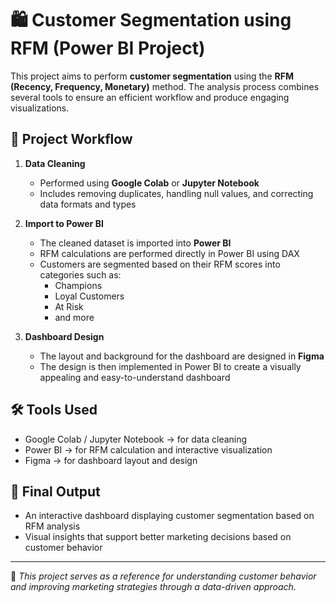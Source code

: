 # 🛍️ Customer Segmentation using RFM (Power BI Project)

This project aims to perform **customer segmentation** using the **RFM (Recency, Frequency, Monetary)** method. The analysis process combines several tools to ensure an efficient workflow and produce engaging visualizations.

## 🔄 Project Workflow

1. **Data Cleaning**
   - Performed using **Google Colab** or **Jupyter Notebook**
   - Includes removing duplicates, handling null values, and correcting data formats and types

2. **Import to Power BI**
   - The cleaned dataset is imported into **Power BI**
   - RFM calculations are performed directly in Power BI using DAX
   - Customers are segmented based on their RFM scores into categories such as:
     - Champions
     - Loyal Customers
     - At Risk
     - and more

3. **Dashboard Design**
   - The layout and background for the dashboard are designed in **Figma**
   - The design is then implemented in Power BI to create a visually appealing and easy-to-understand dashboard

## 🛠️ Tools Used

- Google Colab / Jupyter Notebook → for data cleaning
- Power BI → for RFM calculation and interactive visualization
- Figma → for dashboard layout and design

## 📌 Final Output

- An interactive dashboard displaying customer segmentation based on RFM analysis
- Visual insights that support better marketing decisions based on customer behavior

---

🎯 *This project serves as a reference for understanding customer behavior and improving marketing strategies through a data-driven approach.*
